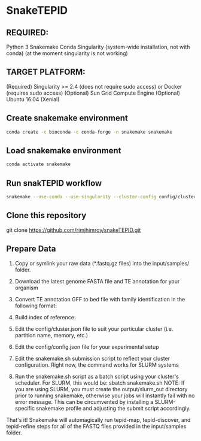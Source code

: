 # SnakeTEPID

## REQUIRED:

Python 3
Snakemake
Conda
Singularity (system-wide installation, not with conda) (at the moment singularity is not working)

## TARGET PLATFORM:

(Required) Singularity >= 2.4 (does not require sudo access) or Docker (requires sudo access)
(Optional) Sun Grid Compute Engine
(Optional) Ubuntu 16.04 (Xenial)

## Create snakemake environment

```bash
conda create -c bioconda -c conda-forge -n snakemake snakemake
```

## Load snakemake environment

```bash
conda activate snakemake
```

## Run snakTEPID workflow

```bash
snakemake --use-conda --use-singularity --cluster-config config/cluster.json -np
```

## Clone this repository

git clone https://github.com/rimjhimroy/snakeTEPID.git

## Prepare Data

1. Copy or symlink your raw data (*.fastq.gz files) into the input/samples/ folder.

2. Download the latest genome FASTA file and TE annotation for your organism

3. Convert TE annotation GFF to bed file with family identification in the following format:

4. Build index of reference:

5. Edit the config/cluster.json file to suit your particular cluster (i.e. partition name, memory, etc.)

6. Edit the config/config.json file for your experimental setup

7. Edit the snakemake.sh submission script to reflect your cluster configuration. Right now, the command works for SLURM systems

8. Run the snakemake.sh script as a batch script using your cluster's scheduler. For SLURM, this would be:
sbatch snakemake.sh
NOTE: If you are using SLURM, you must create the output/slurm_out directory prior to running snakemake, otherwise your jobs will instantly fail with no error message. This can be circumvented by installing a SLURM-specific snakemake profile and adjusting the submit script accordingly.

That's it! Snakemake will automagically run tepid-map, tepid-discover, and tepid-refine steps for all of the FASTQ files provided in the input/samples folder.
